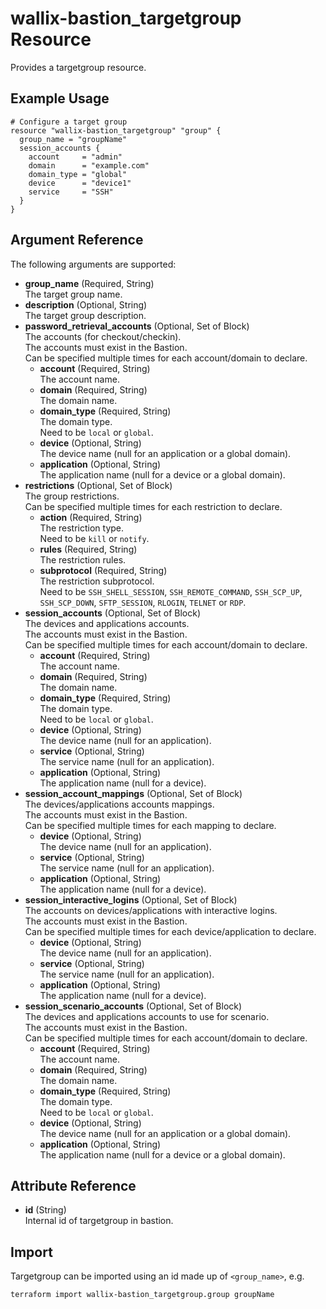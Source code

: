 # wallix-bastion_targetgroup Resource

Provides a targetgroup resource.

## Example Usage

```hcl
# Configure a target group
resource "wallix-bastion_targetgroup" "group" {
  group_name = "groupName"
  session_accounts {
    account     = "admin"
    domain      = "example.com"
    domain_type = "global"
    device      = "device1"
    service     = "SSH"
  }
}
```

## Argument Reference

The following arguments are supported:

- **group_name** (Required, String)  
  The target group name.
- **description** (Optional, String)  
  The target group description.
- **password_retrieval_accounts** (Optional, Set of Block)  
  The accounts (for checkout/checkin).  
  The accounts must exist in the Bastion.  
  Can be specified multiple times for each account/domain to declare.
  - **account** (Required, String)  
    The account name.
  - **domain** (Required, String)  
    The domain name.
  - **domain_type** (Required, String)  
    The domain type.  
    Need to be `local` or `global`.
  - **device** (Optional, String)  
    The device name (null for an application or a global domain).
  - **application** (Optional, String)  
    The application name (null for a device or a global domain).
- **restrictions** (Optional, Set of Block)  
  The group restrictions.  
  Can be specified multiple times for each restriction to declare.
  - **action** (Required, String)  
    The restriction type.  
    Need to be `kill` or `notify`.
  - **rules** (Required, String)  
    The restriction rules.
  - **subprotocol** (Required, String)  
    The restriction subprotocol.  
    Need to be `SSH_SHELL_SESSION`, `SSH_REMOTE_COMMAND`, `SSH_SCP_UP`,
    `SSH_SCP_DOWN`, `SFTP_SESSION`, `RLOGIN`, `TELNET` or `RDP`.
- **session_accounts** (Optional, Set of Block)  
  The devices and applications accounts.  
  The accounts must exist in the Bastion.  
  Can be specified multiple times for each account/domain to declare.
  - **account** (Required, String)  
    The account name.
  - **domain** (Required, String)  
    The domain name.
  - **domain_type** (Required, String)  
    The domain type.  
    Need to be `local` or `global`.
  - **device** (Optional, String)  
    The device name (null for an application).
  - **service** (Optional, String)  
    The service name (null for an application).
  - **application** (Optional, String)  
    The application name (null for a device).
- **session_account_mappings** (Optional, Set of Block)  
  The devices/applications accounts mappings.  
  The accounts must exist in the Bastion.  
  Can be specified multiple times for each mapping to declare.
  - **device** (Optional, String)  
    The device name (null for an application).
  - **service** (Optional, String)  
    The service name (null for an application).
  - **application** (Optional, String)  
    The application name (null for a device).
- **session_interactive_logins** (Optional, Set of Block)  
  The accounts on devices/applications with interactive logins.  
  The accounts must exist in the Bastion.  
  Can be specified multiple times for each device/application to declare.
  - **device** (Optional, String)  
    The device name (null for an application).
  - **service** (Optional, String)  
    The service name (null for an application).
  - **application** (Optional, String)  
    The application name (null for a device).
- **session_scenario_accounts** (Optional, Set of Block)  
  The devices and applications accounts to use for scenario.  
  The accounts must exist in the Bastion.  
  Can be specified multiple times for each account/domain to declare.
  - **account** (Required, String)  
    The account name.
  - **domain** (Required, String)  
    The domain name.
  - **domain_type** (Required, String)  
    The domain type.  
    Need to be `local` or `global`.
  - **device** (Optional, String)  
    The device name (null for an application or a global domain).
  - **application** (Optional, String)  
    The application name (null for a device or a global domain).

## Attribute Reference

- **id** (String)  
  Internal id of targetgroup in bastion.

## Import

Targetgroup can be imported using an id made up of `<group_name>`, e.g.

```shell
terraform import wallix-bastion_targetgroup.group groupName
```
